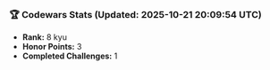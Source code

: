 ### 🏆 Codewars Stats (Updated: 2025-10-21 20:09:54 UTC)

- **Rank:** 8 kyu
- **Honor Points:** 3
- **Completed Challenges:** 1
